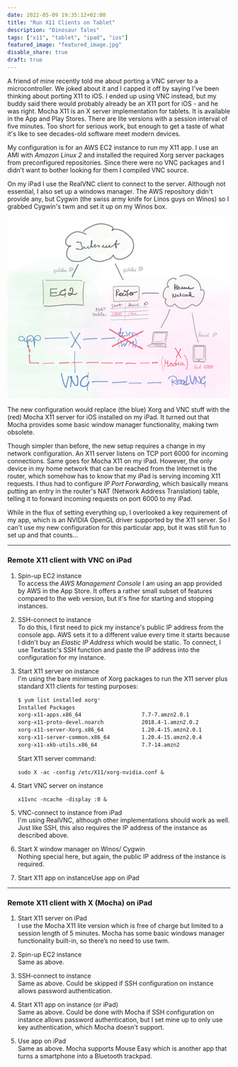 ```yaml
---
date: 2022-05-09 19:35:12+02:00
title: "Run X11 Clients on Tablet"
description: "Dinosaur Tales"
tags: ["x11", "tablet", "ipad", "ios"]
featured_image: "featured_image.jpg"
disable_share: true
draft: true
---
```


A friend of mine recently told me about porting a VNC server to a microcontroller. We joked about it and I capped it off by saying I've been thinking about porting X11 to iOS. I ended up using VNC instead, but my buddy said there would probably already be an X11 port for iOS - and he was right. Mocha X11 is an X server implementation for tablets. It is available in the App and Play Stores. There are lite versions with a session interval of five minutes. Too short for serious work, but enough to get a taste of what it's like to see decades-old software meet modern devices.

My configuration is for an AWS EC2 instance to run my X11 app. I use an AMI with _Amazon Linux 2_ and installed the required Xorg server packages from preconfigured repositories. Since there were no VNC packages and I didn't want to bother looking for them I compiled VNC source.

On my iPad I use the RealVNC client to connect to the server. Although not essential, I also set up a windows manager. The AWS repository didn't provide any, but Cygwin (the swiss army knife for Linos guys on Winos) so I grabbed Cygwin's twm and set it up on my Winos box.

![Network overview](configuration-2nd-draft.jpg)

The new configuration would replace (the blue) Xorg and VNC stuff with the (red) Mocha X11 server for iOS installed on my iPad. It turned out that Mocha provides some basic window manager functionality, making twm obsolete.

Though simpler than before, the new setup requires a change in my network configuration. An X11 server listens on TCP port 6000 for incoming connections. Same goes for Mocha X11 on my iPad. However, the only device in my home network that can be reached from the Internet is the router, which somehow has to know that my iPad is serving incoming X11 requests. I thus had to configure _IP Port Forwarding_, which basically means putting an entry in the router's NAT (Network Address Translation) table, telling it to forward incoming requests on port 6000 to my iPad.

While in the flux of setting everything up, I overlooked a key requirement of my app, which is an NVIDIA OpenGL driver supported by the X11 server. So I can't use my new configuration for this particular app, but it was still fun to set up and that counts...
___

### Remote X11 client with VNC on iPad

1. Spin-up EC2 instance  
  To access the _AWS Management Console_ I am using an app provided by AWS in the App Store. It offers a rather small subset of features compared to the web version, but it's fine for starting and stopping instances. 

2. SSH-connect to instance  
  To do this, I first need to pick my instance's public IP address from the console app. AWS sets it to a different value every time it starts because I didn't buy an _Elastic IP Address_ which would be static. To connect, I use Textastic's SSH function and paste the IP address into the configuration for my instance.

3. Start X11 server on instance  
  I'm using the bare minimum of Xorg packages to run the X11 server plus standard X11 clients for testing purposes:
    ```bash
    $ yum list installed xorg*
    Installed Packages
    xorg-x11-apps.x86_64                   7.7-7.amzn2.0.1               @amzn2-core
    xorg-x11-proto-devel.noarch            2018.4-1.amzn2.0.2            @amzn2-core
    xorg-x11-server-Xorg.x86_64            1.20.4-15.amzn2.0.1           @amzn2-core
    xorg-x11-server-common.x86_64          1.20.4-15.amzn2.0.4           @amzn2-core
    xorg-x11-xkb-utils.x86_64              7.7-14.amzn2                  @amzn2-core
    ```
    Start X11 server command:
    ```
    sudo X -ac -config /etc/X11/xorg-nvidia.conf &
    ```

4. Start VNC server on instance  
    ```
    x11vnc -ncache -display :0 &
    ```

5. VNC-connect to instance from iPad  
  I'm using RealVNC, although other implementations should work as well. Just like SSH, this also requires the IP address of the instance as described above. 

6. Start X window manager on Winos/ Cygwin  
  Nothing special here, but again, the public IP address of the instance is required.

7. Start X11 app on instanceUse app on iPad  
___

### Remote X11 client with X (Mocha) on iPad

1. Start X11 server on iPad  
  I use the Mocha X11 lite version which is free of charge but limited to a session length of 5 minutes. Mocha has some basic windows manager functionality built-in, so there’s no need to use twm.

2. Spin-up EC2 instance  
  Same as above.

3. SSH-connect to instance  
  Same as above. Could be skipped if SSH configuration on instance allows password authentication. 

4. Start X11 app on instance (or iPad)  
  Same as above. Could be done with Mocha if SSH configuration on instance allows password authentication, but I set mine up to only use key authentication, which Mocha doesn't support.

5. Use app on iPad  
  Same as above. Mocha supports Mouse Easy which is another app that turns a smartphone into a Bluetooth trackpad.
